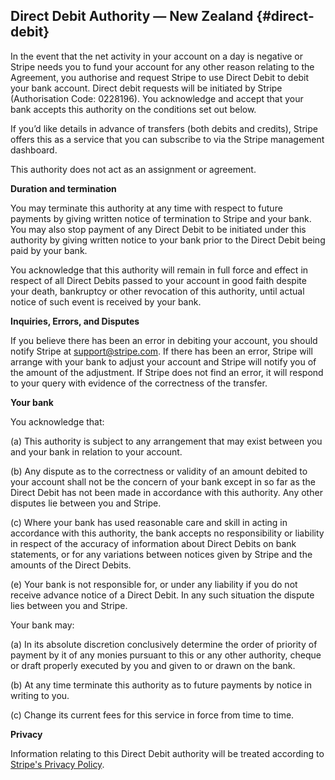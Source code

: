 <section>

# Direct Debit Authority &mdash; New Zealand {#direct-debit}

In the event that the net activity in your account on a day is negative or Stripe needs you to fund your account for any other reason relating to the Agreement, you authorise and request Stripe to use Direct Debit to debit your bank account. Direct debit requests will be initiated by Stripe (Authorisation Code: 0228196). You acknowledge and accept that your bank accepts this authority on the conditions set out below.

If you’d like details in advance of transfers (both debits and credits), Stripe offers this as a service that you can subscribe to via the Stripe management dashboard.

This authority does not act as an assignment or agreement.

**Duration and termination**

You may terminate this authority at any time with respect to future payments by giving written notice of termination to Stripe and your bank. You may also stop payment of any Direct Debit to be initiated under this authority by giving written notice to your bank prior to the Direct Debit being paid by your bank.

You acknowledge that this authority will remain in full force and effect in respect of all Direct Debits passed to your account in good faith despite your death, bankruptcy or other revocation of this authority, until actual notice of such event is received by your bank.

**Inquiries, Errors, and Disputes**

If you believe there has been an error in debiting your account, you should notify Stripe at support@stripe.com. If there has been an error, Stripe will arrange with your bank to adjust your account and Stripe will notify you of the amount of the adjustment. If Stripe does not find an error, it will respond to your query with evidence of the correctness of the transfer.

**Your bank**

You acknowledge that:

(a) This authority is subject to any arrangement that may exist between you and your bank in relation to your account.

(b) Any dispute as to the correctness or validity of an amount debited to your account shall not be the concern of your bank except in so far as the Direct Debit has not been made in accordance with this authority. Any other disputes lie between you and Stripe.

(c) Where your bank has used reasonable care and skill in acting in accordance with this authority, the bank accepts no responsibility or liability in respect of the accuracy of information about Direct Debits on bank statements, or for any variations between notices given by Stripe and the amounts of the Direct Debits.

(e) Your bank is not responsible for, or under any liability if you do not receive advance notice of a Direct Debit. In any such situation the dispute lies between you and Stripe.

Your bank may:

(a) In its absolute discretion conclusively determine the order of priority of payment by it of any monies pursuant to this or any other authority, cheque or draft properly executed by you and given to or drawn on the bank.

(b) At any time terminate this authority as to future payments by notice in writing to you.

(c) Change its current fees for this service in force from time to time.

**Privacy**

Information relating to this Direct Debit authority will be treated according to [Stripe's Privacy Policy](https://stripe.com/privacy).

</section>
